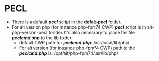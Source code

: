 # PECL
- There is a default ***pecl*** script in the **defalt-pecl** folder. 
- For alt version php (for instance php-fpm74 CWP) ***pecl*** script is in alt-php-version-pecl forlder.
It's also necessary to place the file ***peclcmd.php*** to the lib folder:
    * default CWP path for ***peclcmd.php***: /usr/local/lib/php/
    * For alt version (for instance php-fpm74 CWP) path to the ***peclcmd.php*** is: /opt/alt/php-fpm74/usr/lib/php/
